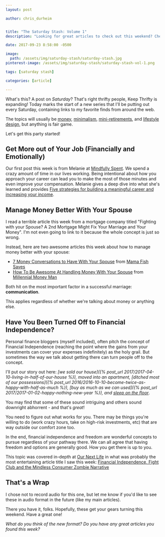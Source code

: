```yaml
---
layout: post

author: chris_durheim


title: "The Saturday Stash: Volume 1"
description: "Looking for great articles to check out this weekend? Check out my favorite finds from the week."

date: 2017-09-23 8:58:00 -0500

image:
  path: /assets/img/saturday-stash/saturday-stash.jpg
pinterest-image: /assets/img/saturday-stash/saturday-stash-vol-1.png

tags: [saturday stash]

categories: [article]

---
```


What's this? A post on _Saturday_? That's right thrifty people, Keep Thrifty is expanding! Today marks the start of a new series that I'll be putting out every Saturday, containing links to my favorite finds from around the web.

The topics will usually be [money](/archive/#money), [minimalism](/archive/#minimalism), [mini-retirements](/archive/#mini-retirement), and [lifestyle design](/archive/#dreams-&-values), but anything is fair game.

Let's get this party started!

## Get More out of Your Job (Financially and Emotionally)

Our first post this week is from Melanie at [Mindfully Spent](https://www.mindfullyspent.com). We spend a crazy amount of time in our lives working. Being intentional about how you approach your career can lead you to make the most of those minutes and even improve your compensation. Melanie gives a deep dive into what she's learned and provides [Five strategies for building a meaningful career and increasing your income](https://www.mindfullyspent.com/home/five-strategies-to-successfully-increase-annual-income-get-raises-gain-responsibility-career-growth).

## Manage Money Better With Your Spouse

I read a terrible article this week from a mortgage company titled "Fighting with your Spouse? A 2nd Mortgage Might Fix Your Marriage and Your Money". I'm not even going to link to it because the whole concept is just so wrong.

Instead, here are two awesome articles this week about how to manage money better with your spouse:

- [7 Money Conversations to Have With Your Spouse](https://www.mamafishsaves.com/money-conversations-spouse/) from [Mama Fish Saves](https://www.mamafishsaves.com)
- [How To Be Awesome At Handling Money With Your Spouse](https://millennialmoneyman.com/how-to-be-awesome-at-handling-money-with-your-spouse/) from [Millennial Money Man](https://millennialmoneyman.com)

Both hit on the most important factor in a successful marriage: __communication__.

This applies regardless of whether we're talking about money or anything else.

## Have You Been Turned Off to Financial Independence?

Personal finance bloggers (myself included), often pitch the concept of Financial Independence (reaching the point where the gains from your investments can cover your expenses indefinitely) as the holy grail. But sometimes the way we talk about getting there can turn people off to the concept.

I'll put our story out here: _[we sold our house]({% post_url 2017/2017-04-10-living-in-half-of-our-house %}), moved into an apartment, [ditched most of our possessions]({% post_url 2016/2016-10-10-become-twice-as-happy-with-half-as-much %}), [buy as much as we can used]({% post_url 2017/2017-01-02-happy-nothing-new-year %}), and [sleep on the floor](http://www.jaimedeclutters.com/blog/2017/04/05/why-we-sleep-on-the-floor/)_.

You may find that some of these sound intriguing and others sound downright abhorrent - and that's _great_!

You need to figure out what works for you. There may be things you're willing to do (work crazy hours, take on high-risk investments, etc) that are way outside our comfort zone too.

In the end, financial independence and freedom are wonderful concepts to pursue regardless of your pathway there. We can all agree that having freedom and options are generally good. How you get there is up to you.

This topic was covered in-depth at [Our Next Life](https://ournextlife.com) in what was probably the most entertaining article title I saw this week: [Financial Independence, Fight Club and the Mindless Consumer Zombie Narrative](https://ournextlife.com/2017/09/20/fight-club-narrative/)

## That's a Wrap

I chose not to record audio for this one, but let me know if you'd like to see these in audio format in the future (like my main articles).

There you have it, folks. Hopefully, these get your gears turning this weekend. Have a great one!

_What do you think of the new format? Do you have any great articles you found this week?_
